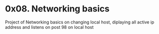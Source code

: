 # 0x08. Networking basics 
Project of Networking basics on changing local host, diplaying all active ip address and listens on post 98 on local host
